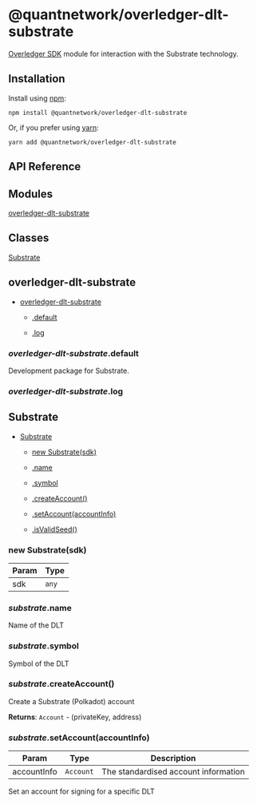 [docs]: https://github.com/quantnetwork/overledger-sdk-javascript-v2/blob/master/README.md
[repo]: https://github.com/quantnetwork/overledger-sdk-javascript-v2

# @quantnetwork/overledger-dlt-substrate

[Overledger SDK][repo] module for interaction with the Substrate technology.

## Installation

Install using [npm](https://www.npmjs.org/):
```
npm install @quantnetwork/overledger-dlt-substrate
```

Or, if you prefer using [yarn](https://yarnpkg.com/):

```
yarn add @quantnetwork/overledger-dlt-substrate
```

## API Reference

## Modules

<dl>
<dt><a href="#module_overledger-dlt-substrate">overledger-dlt-substrate</a></dt>
<dd></dd>
</dl>

## Classes

<dl>
<dt><a href="#Substrate">Substrate</a></dt>
<dd></dd>
</dl>

<a name="module_overledger-dlt-substrate"></a>

## overledger-dlt-substrate

* [overledger-dlt-substrate](#module_overledger-dlt-substrate)

    * [.default](#module_overledger-dlt-substrate.default)

    * [.log](#module_overledger-dlt-substrate.log)


<a name="module_overledger-dlt-substrate.default"></a>

### *overledger-dlt-substrate*.default
Development package for Substrate.

<a name="module_overledger-dlt-substrate.log"></a>

### *overledger-dlt-substrate*.log
<a name="Substrate"></a>

## Substrate

* [Substrate](#Substrate)

    * [new Substrate(sdk)](#new_Substrate_new)

    * [.name](#Substrate+name)

    * [.symbol](#Substrate+symbol)

    * [.createAccount()](#Substrate+createAccount)

    * [.setAccount(accountInfo)](#Substrate+setAccount)

    * [.isValidSeed()](#Substrate+isValidSeed)


<a name="new_Substrate_new"></a>

### new Substrate(sdk)

| Param | Type |
| --- | --- |
| sdk | <code>any</code> | 

<a name="Substrate+name"></a>

### *substrate*.name
Name of the DLT

<a name="Substrate+symbol"></a>

### *substrate*.symbol
Symbol of the DLT

<a name="Substrate+createAccount"></a>

### *substrate*.createAccount()
Create a Substrate (Polkadot) account

**Returns**: <code>Account</code> - (privateKey, address)  
<a name="Substrate+setAccount"></a>

### *substrate*.setAccount(accountInfo)

| Param | Type | Description |
| --- | --- | --- |
| accountInfo | <code>Account</code> | The standardised account information |

Set an account for signing for a specific DLT

